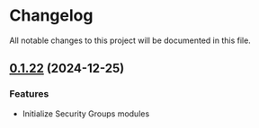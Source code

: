 # Changelog

All notable changes to this project will be documented in this file.

## [0.1.22]() (2024-12-25)
### Features
* Initialize Security Groups modules
